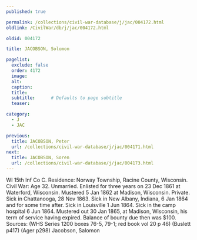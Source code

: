 ```yaml
---
published: true

permalink: /collections/civil-war-database/j/jac/004172.html
oldlink: /CivilWar/db/j/jac/004172.html

oldid: 004172

title: JACOBSON, Solomon

pagelist:
  exclude: false
  order: 4172
  image: 
  alt:
  caption:
  title:
  subtitle:      # Defaults to page subtitle
  teaser:

category: 
  - J 
  - JAC

previous:
  title: JACOBSON, Peter
  url: /collections/civil-war-database/j/jac/004171.html  
next:
  title: JACOBSON, Soren
  url: /collections/civil-war-database/j/jac/004173.html   
---
```

WI 15th Inf Co C. Residence: Norway Township, Racine County, Wisconsin. Civil War: Age 32. Unmarried. Enlisted for three years on 23 Dec 1861 at Waterford, Wisconsin. Mustered 5 Jan 1862 at Madison, Wisconsin. Private. Sick in Chattanooga, 28 Nov 1863. Sick in New Albany, Indiana, 6 Jan 1864 and for some time after. Sick in Louisville 1 Jun 1864. Sick in the camp hospital 6 Jun 1864. Mustered out 30 Jan 1865, at Madison, Wisconsin, his term of service having expired. Balance of bounty due then was $100. Sources: (WHS Series 1200 boxes 76-5, 79-1; red book vol 20 p 46) (Buslett p417) (Ager p298) &#147;Jacobson, Salomon&#148;